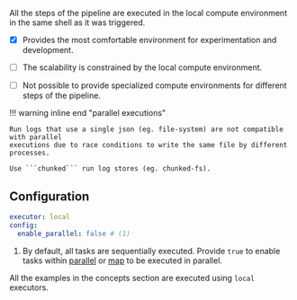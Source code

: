 All the steps of the pipeline are executed in the local compute environment in the same shell
as it was triggered.

- [x] Provides the most comfortable environment for experimentation and development.
- [ ] The scalability is constrained by the local compute environment.
- [ ] Not possible to provide specialized compute environments for different steps of the pipeline.


!!! warning inline end "parallel executions"

    Run logs that use a single json (eg. file-system) are not compatible with parallel
    executions due to race conditions to write the same file by different processes.

    Use ```chunked``` run log stores (eg. chunked-fs).



## Configuration

```yaml
executor: local
config:
  enable_parallel: false # (1)
```

1. By default, all tasks are sequentially executed. Provide ```true``` to enable tasks within
[parallel](/concepts/parallel) or [map](/concepts/map) to be executed in parallel.



All the examples in the concepts section are executed using ```local``` executors.
